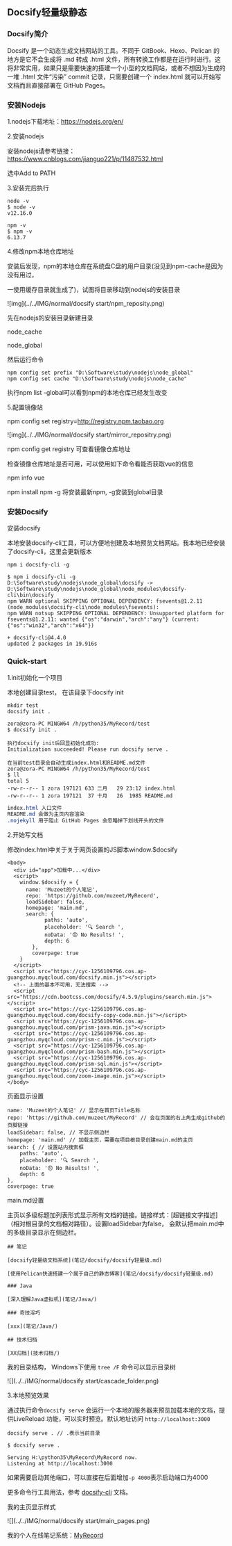 

## Docsify轻量级静态

### Docsify简介

Docsify 是一个动态生成文档网站的工具。不同于 GitBook、Hexo、Pelican 的地方是它不会生成将 .md 转成 .html 文件，所有转换工作都是在运行时进行。这将非常实用，如果只是需要快速的搭建一个小型的文档网站，或者不想因为生成的一堆 .html 文件“污染” commit 记录，只需要创建一个 index.html 就可以开始写文档而且直接部署在 GitHub Pages。

### 安装Nodejs

1.nodejs下载地址：https://nodejs.org/en/ 

2.安装nodejs

   安装nodejs请参考链接：https://www.cnblogs.com/jianguo221/p/11487532.html

   选中Add to PATH

3.安装完后执行

```
node -v
$ node -v
v12.16.0

npm -v
$ npm -v
6.13.7
```

4.修改npm本地仓库地址

安装后发现，npm的本地仓库在系统盘C盘的用户目录(没见到npm-cache是因为没有用过，

一使用缓存目录就生成了)，试图将目录移动到nodejs的安装目录

![img](../../IMG/normal/docsify start/npm_reposity.png)

先在nodejs的安装目录新建目录

node_cache

node_global

然后运行命令

```
npm config set prefix "D:\Software\study\nodejs\node_global"
npm config set cache "D:\Software\study\nodejs\node_cache"
```

执行npm list -global可以看到npm的本地仓库已经发生改变

5.配置镜像站

npm config set registry=http://registry.npm.taobao.org

![img](../../IMG/normal/docsify start/mirror_repositry.png)

npm config get registry 可查看镜像仓库地址

检查镜像仓库地址是否可用，可以使用如下命令看能否获取vue的信息

npm info vue

npm install npm -g 将安装最新npm, -g安装到global目录

### 安装Docsify

安装docsify

本地安装docsify-cli工具，可以方便地创建及本地预览文档网站。我本地已经安装了docsify-cli，这里会更新版本

```undefined
npm i docsify-cli -g

$ npm i docsify-cli -g
D:\Software\study\nodejs\node_global\docsify -> D:\Software\study\nodejs\node_global\node_modules\docsify-cli\bin\docsify
npm WARN optional SKIPPING OPTIONAL DEPENDENCY: fsevents@1.2.11 (node_modules\docsify-cli\node_modules\fsevents):
npm WARN notsup SKIPPING OPTIONAL DEPENDENCY: Unsupported platform for fsevents@1.2.11: wanted {"os":"darwin","arch":"any"} (current: {"os":"win32","arch":"x64"})

+ docsify-cli@4.4.0
updated 2 packages in 19.916s
```

### Quick-start

1.init初始化一个项目

本地创建目录test， 在该目录下docsify init

```
mkdir test
docsify init .

zora@zora-PC MINGW64 /h/python35/MyRecord/test
$ docsify init .

执行docsify init后回显初始化成功:
Initialization succeeded! Please run docsify serve .

在当前test目录会自动生成index.html和README.md文件
zora@zora-PC MINGW64 /h/python35/MyRecord/test
$ ll
total 5
-rw-r--r-- 1 zora 197121 633 二月   29 23:12 index.html
-rw-r--r-- 1 zora 197121  37 十月   26  1985 README.md

```

```css
index.html 入口文件
README.md 会做为主页内容渲染
.nojekyll 用于阻止 GitHub Pages 会忽略掉下划线开头的文件
```

2.开始写文档

修改index.html中关于关于网页设置的JS脚本window.$docsify

```
<body>
  <div id="app">加载中...</div>
  <script>
    window.$docsify = {
      name: 'Muzeet的个人笔记',
      repo: 'https://github.com/muzeet/MyRecord',
	  loadSidebar: false,
	  homepage: 'main.md',
	  search: {
            paths: 'auto',
            placeholder: '🔍 Search ',
            noData: '😞 No Results! ',
            depth: 6
        },
        coverpage: true
    }
  </script>
  <script src="https://cyc-1256109796.cos.ap-guangzhou.myqcloud.com/docsify.min.js"></script>
  <!-- 上面的基本不可用，无法搜索 -->
  <script src="https://cdn.bootcss.com/docsify/4.5.9/plugins/search.min.js"></script>
  <script src="https://cyc-1256109796.cos.ap-guangzhou.myqcloud.com/docsify-copy-code.min.js"></script>
  <script src="https://cyc-1256109796.cos.ap-guangzhou.myqcloud.com/prism-java.min.js"></script>
  <script src="https://cyc-1256109796.cos.ap-guangzhou.myqcloud.com/prism-c.min.js"></script>
  <script src="https://cyc-1256109796.cos.ap-guangzhou.myqcloud.com/prism-bash.min.js"></script>
  <script src="https://cyc-1256109796.cos.ap-guangzhou.myqcloud.com/prism-sql.min.js"></script>
  <script src="https://cyc-1256109796.cos.ap-guangzhou.myqcloud.com/zoom-image.min.js"></script>
</body>
```

页面显示设置

```
name: 'Muzeet的个人笔记' // 显示在首页Title名称
repo: 'https://github.com/muzeet/MyRecord' // 会在页面的右上角生成github的页脚链接
loadSidebar: false, // 不显示侧边栏
homepage: 'main.md' // 加载主页，需要在项目根目录创建main.md的主页
search: { // 设置站内搜索框
	paths: 'auto',
	placeholder: '🔍 Search ',
	noData: '😞 No Results! ',
	depth: 6
},
coverpage: true
```

main.md设置

主页以多级标题加列表形式显示所有文档的链接。链接样式：[超链接文字描述]（相对根目录的文档相对路径）。设置loadSidebar为false， 会默认把main.md中的多级目录显示在侧边栏。

```
## 笔记

[docsify轻量级文档系统](笔记/docsify/docsify轻量级.md)

[使用Pelican快速搭建一个属于自己的静态博客](笔记/docsify/docsify轻量级.md)

### Java

[深入理解Java虚拟机](笔记/Java/)

### 奇技淫巧

[xxx](笔记/Java/)

## 技术归档

[XX归档](技术归档/)
```

我的目录结构， Windows下使用 `tree /F` 命令可以显示目录树

![](../../IMG/normal/docsify start/cascade_folder.png)

3.本地预览效果

通过执行命令`docsify serve` 会运行一个本地的服务器来预览加载本地的文档，提供LiveReload 功能，可以实时预览。默认地址访问 `http://localhost:3000`

```
docsify serve . // .表示当前目录

$ docsify serve .

Serving H:\python35\MyRecord\MyRecord now.
Listening at http://localhost:3000

```

如果需要启动其他端口，可以直接在后面增加`-p 4000`表示启动端口为4000

更多命令行工具用法，参考 [docsify-cli](https://github.com/docsifyjs/docsify-cli) 文档。

我的主页显示样式

![](../../IMG/normal/docsify start/main_pages.png)



我的个人在线笔记系统：[MyRecord](http://www.muzeet.cn/MyRecord/)

